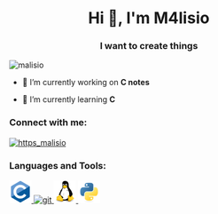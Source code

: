 <h1 align="center">Hi 👋, I'm M4lisio</h1>
<h3 align="center">I want to create things</h3>

<p align="left"> <img src="https://komarev.com/ghpvc/?username=malisio&label=Profile%20views&color=0e75b6&style=flat" alt="malisio" /> </p>

- 🔭 I’m currently working on **C notes**

- 🌱 I’m currently learning **C**

<h3 align="left">Connect with me:</h3>
<p align="left">
<a href="https://instagram.com/https_malisio" target="blank"><img align="center" src="https://raw.githubusercontent.com/rahuldkjain/github-profile-readme-generator/master/src/images/icons/Social/instagram.svg" alt="https_malisio" height="30" width="40" /></a>
</p>

<h3 align="left">Languages and Tools:</h3>
<p align="left"> <a href="https://www.cprogramming.com/" target="_blank" rel="noreferrer"> <img src="https://raw.githubusercontent.com/devicons/devicon/master/icons/c/c-original.svg" alt="c" width="40" height="40"/> </a> <a href="https://git-scm.com/" target="_blank" rel="noreferrer"> <img src="https://www.vectorlogo.zone/logos/git-scm/git-scm-icon.svg" alt="git" width="40" height="40"/> </a> <a href="https://www.linux.org/" target="_blank" rel="noreferrer"> <img src="https://raw.githubusercontent.com/devicons/devicon/master/icons/linux/linux-original.svg" alt="linux" width="40" height="40"/> </a> <a href="https://www.python.org" target="_blank" rel="noreferrer"> <img src="https://raw.githubusercontent.com/devicons/devicon/master/icons/python/python-original.svg" alt="python" width="40" height="40"/> </a> </p>
